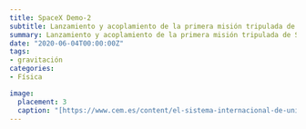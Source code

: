 ```yaml
---
title: SpaceX Demo-2
subtitle: Lanzamiento y acoplamiento de la primera misión tripulada de SpaceX
summary: Lanzamiento y acoplamiento de la primera misión tripulada de SpaceX.
date: "2020-06-04T00:00:00Z"
tags:
- gravitación
categories:
- Física

image:
  placement: 3
  caption: "[https://www.cem.es/content/el-sistema-internacional-de-unidades-si](https://www.cem.es/content/el-sistema-internacional-de-unidades-si)"
---
```


<canvas id="h-t"></canvas>

<script>
	d3.csv('h.csv')
	  .then(makeChart);

	function makeChart(h) {
		var chart = new Chart('h-t', {
		  type: 'line',
		  data: {
		    labels: ['0', '200', '400', '600', '800'],
		    datasets: [
		      {
		        data: [10, 20, 30]
		      }
		    ]
		  }
		});
	}		
</script>